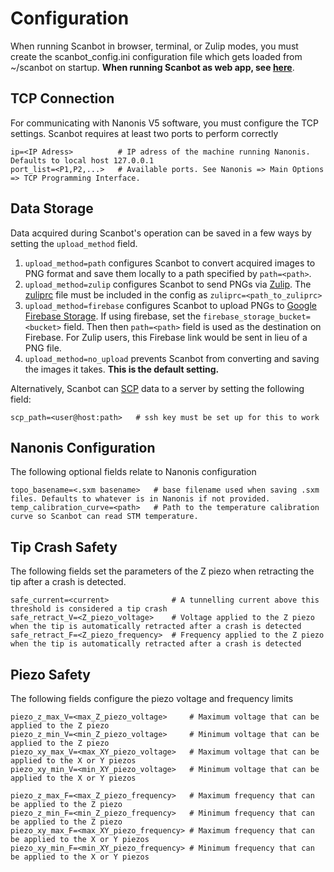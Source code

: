 <!-- Google tag (gtag.js) -->
<script async src="https://www.googletagmanager.com/gtag/js?id=G-6MK4DRHXWM"></script>
<script>
  window.dataLayer = window.dataLayer || [];
  function gtag(){dataLayer.push(arguments);}
  gtag('js', new Date());

  gtag('config', 'G-6MK4DRHXWM');
</script>
# Configuration
When running Scanbot in browser, terminal, or Zulip modes, you must create the scanbot_config.ini configuration file which gets loaded from ~/scanbot on startup.
<strong>When running Scanbot as web app, see [here](../web-app/#configuration)</strong>.

## TCP Connection
For communicating with Nanonis V5 software, you must configure the TCP settings.
Scanbot requires at least two ports to perform correctly

```
ip=<IP Adress>          # IP adress of the machine running Nanonis. Defaults to local host 127.0.0.1
port_list=<P1,P2,...>   # Available ports. See Nanonis => Main Options => TCP Programming Interface.
```


## Data Storage
Data acquired during Scanbot's operation can be saved in a few ways by setting the ```upload_method``` field.

1. ```upload_method=path``` configures Scanbot to convert acquired images to PNG format and save them locally to a path specified by ```path=<path>```.
2. ```upload_method=zulip``` configures Scanbot to send PNGs via [Zulip](https://zulip.com/). The [zuliprc](https://zulip.com/api/running-bots) file must be included in the config as ```zuliprc=<path_to_zuliprc>```
3. ```upload_method=firebase``` configures Scanbot to upload PNGs to [Google Firebase Storage](https://firebase.google.com/docs/storage). 
If using firebase, set the ```firebase_storage_bucket=<bucket>``` field. Then then ```path=<path>``` field is used as the destination on Firebase.
For Zulip users, this Firebase link would be sent in lieu of a PNG file.
4. ```upload_method=no_upload``` prevents Scanbot from converting and saving the images it takes. **This is the default setting.**

Alternatively, Scanbot can [SCP](https://en.wikipedia.org/wiki/Secure_copy_protocol) data to a server by setting the following field:

```
scp_path=<user@host:path>   # ssh key must be set up for this to work
```

## Nanonis Configuration
The following optional fields relate to Nanonis configuration
```
topo_basename=<.sxm basename>   # base filename used when saving .sxm files. Defaults to whatever is in Nanonis if not provided. 
temp_calibration_curve=<path>   # Path to the temperature calibration curve so Scanbot can read STM temperature.
```

## Tip Crash Safety
The following fields set the parameters of the Z piezo when retracting the tip after a crash is detected.
```
safe_current=<current>              # A tunnelling current above this threshold is considered a tip crash
safe_retract_V=<Z_piezo_voltage>    # Voltage applied to the Z piezo when the tip is automatically retracted after a crash is detected
safe_retract_F=<Z_piezo_frequency>  # Frequency applied to the Z piezo when the tip is automatically retracted after a crash is detected
```

## Piezo Safety
The following fields configure the piezo voltage and frequency limits
```
piezo_z_max_V=<max_Z_piezo_voltage>     # Maximum voltage that can be applied to the Z piezo
piezo_z_min_V=<min_Z_piezo_voltage>     # Minimum voltage that can be applied to the Z piezo
piezo_xy_max_V=<max_XY_piezo_voltage>   # Maximum voltage that can be applied to the X or Y piezos
piezo_xy_min_V=<min_XY_piezo_voltage>   # Minimum voltage that can be applied to the X or Y piezos

piezo_z_max_F=<max_Z_piezo_frequency>   # Maximum frequency that can be applied to the Z piezo
piezo_z_min_F=<min_Z_piezo_frequency>   # Minimum frequency that can be applied to the Z piezo
piezo_xy_max_F=<max_XY_piezo_frequency> # Maximum frequency that can be applied to the X or Y piezos
piezo_xy_min_F=<min_XY_piezo_frequency> # Minimum frequency that can be applied to the X or Y piezos
```